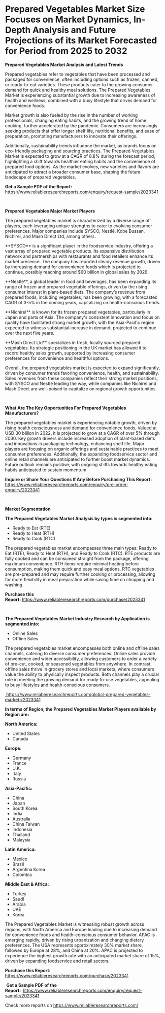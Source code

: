 <p><h1>Prepared Vegetables Market Size Focuses on Market Dynamics, In-Depth Analysis and Future Projections of its Market Forecasted for Period from 2025 to 2032</h1></p><p><strong>Prepared Vegetables Market Analysis and Latest Trends</strong></p>
<p><p>Prepared vegetables refer to vegetables that have been processed and packaged for convenience, often including options such as frozen, canned, or ready-to-eat varieties. These products cater to the growing consumer demand for quick and healthy meal solutions. The Prepared Vegetables Market is experiencing substantial growth due to increasing awareness of health and wellness, combined with a busy lifestyle that drives demand for convenience foods.</p><p>Market growth is also fueled by the rise in the number of working professionals, changing eating habits, and the growing trend of home cooking, further accelerated by the pandemic. Consumers are increasingly seeking products that offer longer shelf life, nutritional benefits, and ease of preparation, prompting manufacturers to innovate their offerings.</p><p>Additionally, sustainability trends influence the market, as brands focus on eco-friendly packaging and sourcing practices. The Prepared Vegetables Market is expected to grow at a CAGR of 8.8% during the forecast period, highlighting a shift towards healthier eating habits and the convenience of prepared food options. As the market evolves, new varieties and flavors are anticipated to attract a broader consumer base, shaping the future landscape of prepared vegetables.</p></p>
<p><strong>Get a Sample PDF of the Report:&nbsp;</strong> <a href="https://www.reliableresearchreports.com/enquiry/request-sample/2023341?utm_campaign=2393&utm_medium=2&utm_source=Github&utm_content=ia&utm_term=15022025&utm_id=prepared-vegetables">https://www.reliableresearchreports.com/enquiry/request-sample/2023341</a></p>
<p>&nbsp;</p>
<p><strong>Prepared Vegetables Major Market Players</strong></p>
<p><p>The prepared vegetables market is characterized by a diverse range of players, each leveraging unique strengths to cater to evolving consumer preferences. Major companies include SYSCO, Nestlé, Kobe Bussan, Nichirei, and Mash Direct Ltd, among others.</p><p>**SYSCO** is a significant player in the foodservice industry, offering a vast array of prepared vegetable products. Its expansive distribution network and partnerships with restaurants and food retailers enhance its market presence. The company has reported steady revenue growth, driven by increasing demand for convenience foods which is projected to continue, possibly reaching around $60 billion in global sales by 2026.</p><p>**Nestlé**, a global leader in food and beverages, has been expanding its range of frozen and prepared vegetable offerings, driven by the rising consumer interest in plant-based diets. The company’s revenue from prepared foods, including vegetables, has been growing, with a forecasted CAGR of 3-5% in the coming years, capitalizing on health-conscious trends.</p><p>**Nichirei** is known for its frozen prepared vegetables, particularly in Japan and parts of Asia. The company's consistent innovation and focus on quality have facilitated strong market growth, with the Asia-Pacific region expected to witness substantial increase in demand, projected to continue over the next five years.</p><p>**Mash Direct Ltd** specializes in fresh, locally sourced prepared vegetables. Its strategic positioning in the UK market has allowed it to record healthy sales growth, supported by increasing consumer preferences for convenience and healthful options.</p><p>Overall, the prepared vegetables market is expected to expand significantly, driven by consumer trends favoring convenience, health, and sustainability. Sales revenues from these companies reflect their strong market positions, with SYSCO and Nestlé leading the way, while companies like Nichirei and Mash Direct are well-poised to capitalize on regional growth opportunities.</p></p>
<p>&nbsp;</p>
<p><strong>What Are The Key Opportunities For Prepared Vegetables Manufacturers?</strong></p>
<p><p>The prepared vegetables market is experiencing notable growth, driven by rising health consciousness and demand for convenience foods. Valued at USD 30 billion in 2022, it is projected to grow at a CAGR of over 5% through 2030. Key growth drivers include increased adoption of plant-based diets and innovations in packaging technology, enhancing shelf life. Major players are focusing on organic offerings and sustainable practices to meet consumer preferences. Additionally, the expanding foodservice sector and online retail channels are anticipated to further boost market dynamics. Future outlook remains positive, with ongoing shifts towards healthy eating habits anticipated to sustain momentum.</p></p>
<p><strong>Inquire or Share Your Questions If Any Before Purchasing This Report:</strong> <a href="https://www.reliableresearchreports.com/enquiry/pre-order-enquiry/2023341?utm_campaign=2393&utm_medium=2&utm_source=Github&utm_content=ia&utm_term=15022025&utm_id=prepared-vegetables">https://www.reliableresearchreports.com/enquiry/pre-order-enquiry/2023341</a></p>
<p>&nbsp;</p>
<p><strong>Market Segmentation</strong></p>
<p><strong>The Prepared Vegetables Market Analysis by types is segmented into:</strong></p>
<p><ul><li>Ready to Eat (RTE)</li><li>Ready to Heat (RTH)</li><li>Ready to Cook (RTC)</li></ul></p>
<p><p>The prepared vegetables market encompasses three main types: Ready to Eat (RTE), Ready to Heat (RTH), and Ready to Cook (RTC). RTE products are fully cooked and can be consumed straight from the package, offering maximum convenience. RTH items require minimal heating before consumption, making them quick and easy meal options. RTC vegetables are pre-prepared and may require further cooking or processing, allowing for more flexibility in meal preparation while saving time on chopping and washing.</p></p>
<p><strong>Purchase this Report:&nbsp;</strong><a href="https://www.reliableresearchreports.com/purchase/2023341?utm_campaign=2393&utm_medium=2&utm_source=Github&utm_content=ia&utm_term=15022025&utm_id=prepared-vegetables">https://www.reliableresearchreports.com/purchase/2023341</a></p>
<p>&nbsp;</p>
<p><strong>The Prepared Vegetables Market Industry Research by Application is segmented into:</strong></p>
<p><ul><li>Online Sales</li><li>Offline Sales</li></ul></p>
<p><p>The prepared vegetables market encompasses both online and offline sales channels, catering to diverse consumer preferences. Online sales provide convenience and wider accessibility, allowing customers to order a variety of pre-cut, cooked, or seasoned vegetables from anywhere. In contrast, offline sales thrive in grocery stores and local markets, where consumers value the ability to physically inspect products. Both channels play a crucial role in meeting the growing demand for ready-to-use vegetables, appealing to busy lifestyles and health-conscious consumers.</p></p>
<p><a href="https://www.reliableresearchreports.com/global-prepared-vegetables-market-r2023341?utm_campaign=2393&utm_medium=2&utm_source=Github&utm_content=ia&utm_term=15022025&utm_id=prepared-vegetables">&nbsp;https://www.reliableresearchreports.com/global-prepared-vegetables-market-r2023341</a></p>
<p><strong>In terms of Region, the Prepared Vegetables Market Players available by Region are:</strong></p>
<p>
    <p> <strong> North America: </strong>
        <ul>
            <li>United States</li>
            <li>Canada</li>
        </ul>
        </p> 
    <p> <strong> Europe: </strong>
        <ul>
            <li>Germany</li>
            <li>France</li>
            <li>U.K.</li>
            <li>Italy</li>
            <li>Russia</li>
        </ul>
        </p> 
    <p> <strong> Asia-Pacific: </strong>
        <ul>
            <li>China</li>
            <li>Japan</li>
            <li>South Korea</li>
            <li>India</li>
            <li>Australia</li>
            <li>China Taiwan</li>
            <li>Indonesia</li>
            <li>Thailand</li>
            <li>Malaysia</li>
        </ul>
        </p> 
    <p> <strong> Latin America: </strong>
        <ul>
            <li>Mexico</li>
            <li>Brazil</li>
            <li>Argentina Korea</li>
            <li>Colombia</li>
        </ul>
        </p> 
    <p> <strong> Middle East & Africa: </strong>
        <ul>
            <li>Turkey</li>
            <li>Saudi</li>
            <li>Arabia</li>
            <li>UAE</li>
            <li>Korea</li>
        </ul>
    </p>
    </p>
<p><p>The Prepared Vegetables Market is witnessing robust growth across regions, with North America and Europe leading due to increasing demand for convenience foods and health-conscious consumer behavior. APAC is emerging rapidly, driven by rising urbanization and changing dietary preferences. The USA represents approximately 30% market share, followed by Europe at 28%, and China at 20%. APAC is projected to experience the highest growth rate with an anticipated market share of 15%, driven by expanding foodservice and retail sectors.</p></p>
<p><strong>Purchase this Report: </strong><a href="https://www.reliableresearchreports.com/purchase/2023341?utm_campaign=2393&utm_medium=2&utm_source=Github&utm_content=ia&utm_term=15022025&utm_id=prepared-vegetables">https://www.reliableresearchreports.com/purchase/2023341</a></p>
<p>&nbsp;<strong>Get a Sample PDF of the Report:&nbsp;&nbsp;</strong><a href="https://www.reliableresearchreports.com/enquiry/request-sample/2023341?utm_campaign=2393&utm_medium=2&utm_source=Github&utm_content=ia&utm_term=15022025&utm_id=prepared-vegetables">https://www.reliableresearchreports.com/enquiry/request-sample/2023341</a></p>
<p><strong></strong></p>
<p>Check more reports on <a href="https://www.reliableresearchreports.com/?utm_campaign=2393&utm_medium=2&utm_source=Github&utm_content=ia&utm_term=15022025&utm_id=prepared-vegetables">https://www.reliableresearchreports.com/</a></p>